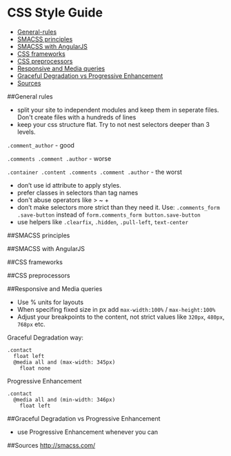 # CSS Style Guide

- [General-rules](#general-rules)
- [SMACSS principles](#smacss-principles)
- [SMACSS with AngularJS](#smacss-with-angularjs)
- [CSS frameworks](#css-frameworks)
- [CSS preprocessors](#css-preprocessors)
- [Responsive and Media queries](#responsive-and-media-queries)
- [Graceful Degradation vs Progressive Enhancement](#graceful-degradation-vs-progressive-enhancement)
- [Sources](#sources)

##General rules
- split your site to independent modules and keep them in seperate files. 
  Don't create files with a hundreds of lines
- keep your css structure flat. Try to not nest selectors deeper than 3 levels.

`.comment_author` - good

`.comments .comment .author` - worse

`.container .content .comments .comment .author` - the worst

- don’t use id attribute to apply styles.
- prefer classes in selectors than tag names
- don't abuse operators like > ~ +
- don’t make selectors more strict than they need it. Use: `.comments_form .save-button` instead of `form.comments_form button.save-button`
- use helpers like `.clearfix`, `.hidden`, `.pull-left`, `text-center`

##SMACSS principles

##SMACSS with AngularJS

##CSS frameworks

##CSS preprocessors

##Responsive and Media queries

- Use % units for layouts
- When specifing fixed size in px add `max-width:100%` / `max-height:100%`
- Adjust your breakpoints to the content, not strict values like `320px`, `480px`, `768px` etc.

Graceful Degradation way:
```stylus
.contact
  float left
  @media all and (max-width: 345px)
    float none
```
Progressive Enhancement
```stylus
.contact
  @media all and (min-width: 346px)
    float left
```
##Graceful Degradation vs Progressive Enhancement
- use Progressive Enhancement whenever you can

##Sources
http://smacss.com/

